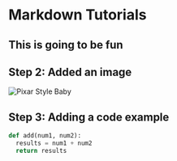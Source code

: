 # Markdown Tutorials
## This is going to be fun

## Step 2: Added an image
![Pixar Style Baby](https://www.renderhub.com/giyas3dartist/pixar-style-baby-character-rigged-low-poly-3d-model/pixar-style-baby-character-rigged-low-poly-3d-model-12.jpg)

## Step 3: Adding a code example
```python
def add(num1, num2):
  results = num1 + num2
  return results
```
